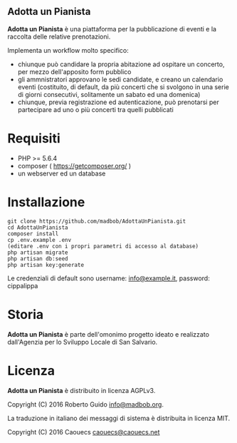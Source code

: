 ## Adotta un Pianista

**Adotta un Pianista** è una piattaforma per la pubblicazione di eventi e la
raccolta delle relative prenotazioni.

Implementa un workflow molto specifico:

 * chiunque può candidare la propria abitazione ad ospitare un concerto, per
mezzo dell'apposito form pubblico
 * gli ammnistratori approvano le sedi candidate, e creano un calendario eventi
(costituito, di default, da più concerti che si svolgono in una serie di giorni
consecutivi, solitamente un sabato ed una domenica)
 * chiunque, previa registrazione ed autenticazione, può prenotarsi per
partecipare ad uno o più concerti tra quelli pubblicati

# Requisiti

* PHP >= 5.6.4
* composer ( https://getcomposer.org/ )
* un webserver ed un database

# Installazione

```
git clone https://github.com/madbob/AdottaUnPianista.git
cd AdottaUnPianista
composer install
cp .env.example .env
(editare .env con i propri parametri di accesso al database)
php artisan migrate
php artisan db:seed
php artisan key:generate
```

Le credenziali di default sono username: info@example.it, password: cippalippa

# Storia

**Adotta un Pianista** è parte dell'omonimo progetto ideato e realizzato
dall'Agenzia per lo Sviluppo Locale di San Salvario.

# Licenza

**Adotta un Pianista** è distribuito in licenza AGPLv3.

Copyright (C) 2016 Roberto Guido <info@madbob.org>.

La traduzione in italiano dei messaggi di sistema è distribuita in licenza MIT.

Copyright (C) 2016 Caouecs caouecs@caouecs.net
